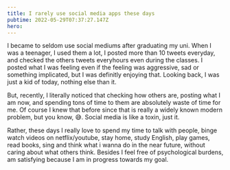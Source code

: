 ```yaml
---
title: I rarely use social media apps these days
pubtime: 2022-05-29T07:37:27.147Z
hero:
---
```


I became to seldom use social mediums after graduating my uni.
When I was a teenager, I used them a lot, I posted more than 10 tweets everyday, and checked the others tweets everyhours even during the classes.
I posted what I was feeling even if the feeling was aggressive, sad or something implicated, but I was definitly enjoying that.
Looking back, I was just a kid of today, nothing else than it.

But, recently, I literally noticed that checking how others are, posting what I am now, and spending tons of time to them are absolutely waste of time for me. Of course I knew that before since that is really a widely known modern problem, but you know, 😅.
Social media is like a toxin, just it.

Rather, these days I really love to spend my time to talk with people, binge watch videos on netflix/youtube, stay home, study English, play games, read books, sing and think what i wanna do in the near future, without caring about what others think. Besides I feel free of psychological burdens, am satisfying because I am in progress towards my goal.

